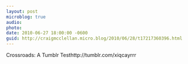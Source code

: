 ```yaml
---
layout: post
microblog: true
audio: 
photo: 
date: 2010-06-27 18:00:00 -0600
guid: http://craigmcclellan.micro.blog/2010/06/28/t17217360396.html
---
```

Crossroads: A Tumblr Testhttp://tumblr.com/xiqcayrrr
